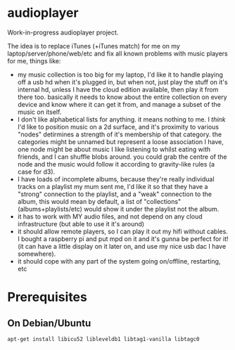 audioplayer
===========

Work-in-progress audioplayer project.

The idea is to replace iTunes (+iTunes match) for me on my laptop/server/phone/web/etc and fix all known problems with music players for me, things like:

* my music collection is too big for my laptop, I'd like it to handle playing off a usb hd when it's plugged in, but when not, just play the stuff on it's internal hd, unless I have the cloud edition available, then play it from there too. basically it needs to know about the entire collection on every device and know where it can get it from, and manage a subset of the music on itself.
* I don't like alphabetical lists for anything. it means nothing to me. I *think* I'd like to position music on a 2d surface, and it's proximity to various "nodes" detirmines a strength of it's membership of that category. the categories might be unnamed but represent a loose association I have, one node might be about music I like listening to whilst eating with friends, and I can shuffle blobs around. you could grab the centre of the node and the music would follow it according to gravity-like rules (a case for d3).
* I have loads of incomplete albums, because they're really individual tracks on a playlist my mum sent me, I'd like it so that they have a "strong" connection to the playlist, and a "weak" connection to the album, this would mean by default, a list of "collections" (albums+playlists/etc) would show it under the playlist not the album.
* it has to work with MY audio files, and not depend on any cloud infrastructure (but able to use it it's around)
* it should allow remote players, so I can play it out my hifi without cables. I bought a raspberry pi and put mpd on it and it's gunna be perfect for it! (it can have a little display on it later on, and use my nice usb dac I have somewhere).
* it should cope with any part of the system going on/offline, restarting, etc

# Prerequisites

## On Debian/Ubuntu

    apt-get install libicu52 libleveldb1 libtag1-vanilla libtagc0
